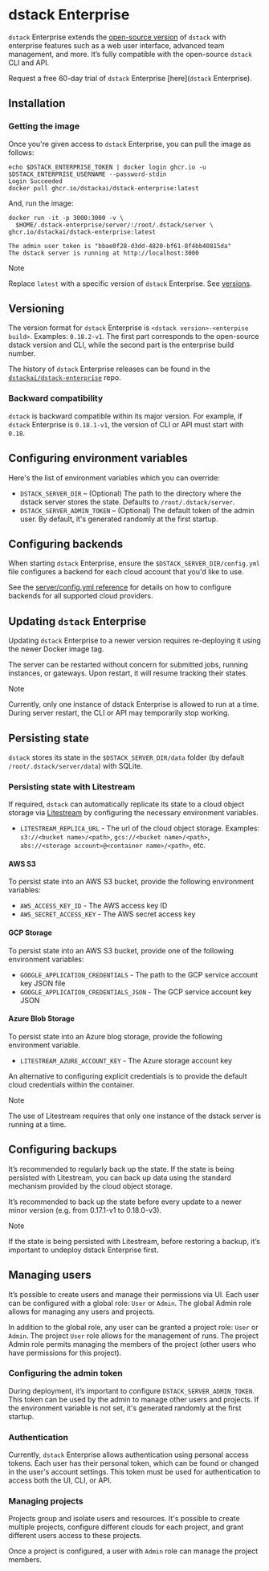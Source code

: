 # dstack Enterprise

`dstack` Enterprise extends the [open-source version](https://github.com/dstackai/dstack) of `dstack`
with enterprise features such as a web user interface, advanced team management, and more.
It’s fully compatible with the open-source `dstack` CLI and API.

Request a free 60-day trial of `dstack` Enterprise [here](`dstack` Enterprise).

## Installation

### Getting the image

Once you're given access to `dstack` Enterprise, you can pull the image as follows:

```shell
echo $DSTACK_ENTERPRISE_TOKEN | docker login ghcr.io -u $DSTACK_ENTERPRISE_USERNAME --password-stdin
Login Succeeded
docker pull ghcr.io/dstackai/dstack-enterprise:latest
```

And, run the image:

```shell
docker run -it -p 3000:3000 -v \
  $HOME/.dstack-enterprise/server/:/root/.dstack/server \
ghcr.io/dstackai/dstack-enterprise:latest

The admin user token is "bbae0f28-d3dd-4820-bf61-8f4bb40815da"
The dstack server is running at http://localhost:3000
```

> [!NOTE]
> Replace `latest` with a specific version of `dstack` Enterprise. See [versions](https://github.com/dstackai/dstack-enterprise/releases).

## Versioning

The version format for `dstack` Enterprise is `<dstack version>-<enterpise build>`. Examples: `0.18.2-v1`.
The first part corresponds to the open-source dstack version and CLI, while the second part is the enterprise build number.

The history of `dstack` Enterprise releases can be found in the [`dstackai/dstack-enterprise`](https://github.com/dstackai/dstack-enterprise/releases) repo.

### Backward compatibility

`dstack` is backward compatible within its major version. For example, if `dstack` Enterprise
is `0.18.1-v1`, the version of CLI or API must start with `0.18`.

## Configuring environment variables

Here's the list of environment variables which you can override:

* `DSTACK_SERVER_DIR` – (Optional) The path to the directory where the dstack server stores the state. Defaults to `/root/.dstack/server`.
* `DSTACK_SERVER_ADMIN_TOKEN` – (Optional) The default token of the admin user. By default, it's generated randomly at the first startup.

## Configuring backends

When starting `dstack` Enterprise, ensure the `$DSTACK_SERVER_DIR/config.yml` file
configures a backend for each cloud account that you'd like to use.

See the [server/config.yml reference](https://dstack.ai/docs/reference/server/config.yml.md#examples)
for details on how to configure backends for all supported cloud providers.

## Updating `dstack` Enterprise

Updating `dstack` Enterprise to a newer version requires re-deploying it using the newer Docker image tag. 

The server can be restarted without concern for submitted jobs, running instances, or gateways.
Upon restart, it will resume tracking their states. 

> [!NOTE]
> Currently, only one instance of dstack Enterprise is allowed to run at a time. During server restart, the CLI or API may temporarily stop working.

## Persisting state

`dstack` stores its state in the ``$DSTACK_SERVER_DIR/data`` folder (by default `/root/.dstack/server/data`) with SQLite.

### Persisting state with Litestream

If required, `dstack` can automatically replicate its state to a cloud object storage via [Litestream](https://litestream.io/getting-started/) by configuring the
necessary environment variables.

* `LITESTREAM_REPLICA_URL` - The url of the cloud object storage. Examples: `s3://<bucket name>/<path>`, `gcs://<bucket name>/<path>`, `abs://<storage account>@<container name>/<path>`, etc.

#### AWS S3

To persist state into an AWS S3 bucket, provide the following environment variables:

* `AWS_ACCESS_KEY_ID` - The AWS access key ID
* `AWS_SECRET_ACCESS_KEY` -  The AWS secret access key

#### GCP Storage

To persist state into an AWS S3 bucket, provide one of the following environment variables:

* `GOOGLE_APPLICATION_CREDENTIALS` - The path to the GCP service account key JSON file
* `GOOGLE_APPLICATION_CREDENTIALS_JSON` - The GCP service account key JSON

#### Azure Blob Storage

To persist state into an Azure blog storage, provide the following environment variable.

* `LITESTREAM_AZURE_ACCOUNT_KEY` - The Azure storage account key

An alternative to configuring explicit credentials is to provide the default cloud credentials within the container.

> [!NOTE]
> The use of Litestream requires that only one instance of the dstack server is running at a time.

## Configuring backups

It’s recommended to regularly back up the state. If the state is being persisted with Litestream, you can back up data using the standard mechanism provided by the cloud object storage.

It’s recommended to back up the state before every update to a newer minor version (e.g. from 0.17.1-v1 to 0.18.0-v3).

> [!NOTE]
> If the state is being persisted with Litestream, before restoring a backup, it’s important to undeploy dstack Enterprise first.

## Managing users

It’s possible to create users and manage their permissions via UI. Each user can be configured with a global role: `User` or `Admin`. The global Admin role allows for managing any users and projects.

In addition to the global role, any user can be granted a project role: `User` or `Admin`. The project `User` role allows for the management of runs. The project Admin role permits managing the members of the project (other users who have permissions for this project).

### Configuring the admin token

During deployment, it’s important to configure `DSTACK_SERVER_ADMIN_TOKEN`. This token can be used by the admin to manage other users and projects. If the environment variable is not set, it's generated randomly at the first startup.

### Authentication

Currently, `dstack` Enterprise allows authentication using personal access tokens. Each user has their personal token, which can be found or changed in the user's account settings. This token must be used for authentication to access both the UI, CLI, or API.

### Managing projects

Projects group and isolate users and resources. It's possible to create multiple projects, configure different clouds for each project, and grant different users access to these projects.

Once a project is configured, a user with `Admin` role can manage the project members.